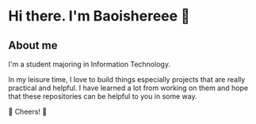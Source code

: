 # Hi there. I'm Baoishereee 👋

## About me
I'm a student majoring in Information Technology. 

In my leisure time, I love to build things especially projects that are really practical and helpful. I have learned a lot from working on them and hope that these repositories can be helpful to you in some way.

🫡 Cheers! 🫡

